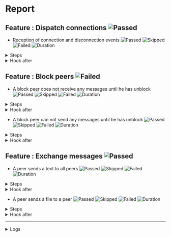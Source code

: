 # Report

## Feature : Dispatch connections ![Passed](https://img.shields.io/badge/Passed-green)

- Reception of connection and disconnection events ![Passed](https://img.shields.io/badge/18-Passed-green) ![Skipped](https://img.shields.io/badge/0-Skipped-yellow) ![Failed](https://img.shields.io/badge/0-Failed-red) ![Duration](https://img.shields.io/badge/11s-478ms-blue)

<details>
<summary>Steps</summary>

  - the following peers are started (line 4) ![Passed](https://img.shields.io/badge/Passed-green) ![Duration](https://img.shields.io/badge/0s-797ms-blue)
  - the peer "P1" connects to "P0" (line 10) ![Passed](https://img.shields.io/badge/Passed-green) ![Duration](https://img.shields.io/badge/0s-53ms-blue)
  - the peer "P0" receives (line 11) ![Passed](https://img.shields.io/badge/Passed-green) ![Duration](https://img.shields.io/badge/0s-22ms-blue)
  - the peer "P1" receives (line 14) ![Passed](https://img.shields.io/badge/Passed-green) ![Duration](https://img.shields.io/badge/0s-24ms-blue)
  - the peer "P2" connects to "P0" (line 17) ![Passed](https://img.shields.io/badge/Passed-green) ![Duration](https://img.shields.io/badge/0s-175ms-blue)
  - the peer "P0" receives (line 18) ![Passed](https://img.shields.io/badge/Passed-green) ![Duration](https://img.shields.io/badge/0s-52ms-blue)
  - the peer "P1" receives (line 21) ![Passed](https://img.shields.io/badge/Passed-green) ![Duration](https://img.shields.io/badge/0s-19ms-blue)
  - the peer "P2" receives (line 24) ![Passed](https://img.shields.io/badge/Passed-green) ![Duration](https://img.shields.io/badge/0s-23ms-blue)
  - the peer "P3" connects to "P0" (line 28) ![Passed](https://img.shields.io/badge/Passed-green) ![Duration](https://img.shields.io/badge/0s-18ms-blue)
  - the peer "P0" receives (line 29) ![Passed](https://img.shields.io/badge/Passed-green) ![Duration](https://img.shields.io/badge/0s-35ms-blue)
  - the peer "P1" receives (line 32) ![Passed](https://img.shields.io/badge/Passed-green) ![Duration](https://img.shields.io/badge/0s-421ms-blue)
  - the peer "P2" receives (line 35) ![Passed](https://img.shields.io/badge/Passed-green) ![Duration](https://img.shields.io/badge/1s-13ms-blue)
  - the peer "P3" receives (line 38) ![Passed](https://img.shields.io/badge/Passed-green) ![Duration](https://img.shields.io/badge/1s-643ms-blue)
  - the peer "P2" disconnects (line 43) ![Passed](https://img.shields.io/badge/Passed-green) ![Duration](https://img.shields.io/badge/0s-463ms-blue)
  - the peer "P0" receives (line 44) ![Passed](https://img.shields.io/badge/Passed-green) ![Duration](https://img.shields.io/badge/0s-838ms-blue)
  - the peer "P1" receives (line 47) ![Passed](https://img.shields.io/badge/Passed-green) ![Duration](https://img.shields.io/badge/0s-5ms-blue)
  - the peer "P3" receives (line 50) ![Passed](https://img.shields.io/badge/Passed-green) ![Duration](https://img.shields.io/badge/5s-623ms-blue)
  - the peer "P2" receives (line 53) ![Passed](https://img.shields.io/badge/Passed-green) ![Duration](https://img.shields.io/badge/0s-248ms-blue)
</details>



<details>
<summary>Hook after</summary>

- ![Passed](https://img.shields.io/badge/Passed-green) ![Duration](https://img.shields.io/badge/0s-441ms-blue)
</details>



## Feature : Block peers ![Failed](https://img.shields.io/badge/Failed-red)

- A block peer does not receive any messages until he has unblock ![Passed](https://img.shields.io/badge/17-Passed-green) ![Skipped](https://img.shields.io/badge/0-Skipped-yellow) ![Failed](https://img.shields.io/badge/0-Failed-red) ![Duration](https://img.shields.io/badge/11s-229ms-blue)

<details>
<summary>Steps</summary>

  - the following peers are started (line 4) ![Passed](https://img.shields.io/badge/Passed-green) ![Duration](https://img.shields.io/badge/0s-796ms-blue)
  - the peer "P1" connects to "P0" (line 9) ![Passed](https://img.shields.io/badge/Passed-green) ![Duration](https://img.shields.io/badge/0s-48ms-blue)
  - the peer "P1" receives (line 10) ![Passed](https://img.shields.io/badge/Passed-green) ![Duration](https://img.shields.io/badge/0s-23ms-blue)
  - the peer "P0" receives (line 13) ![Passed](https://img.shields.io/badge/Passed-green) ![Duration](https://img.shields.io/badge/0s-21ms-blue)
  - the peer "P2" connects to "P0" (line 16) ![Passed](https://img.shields.io/badge/Passed-green) ![Duration](https://img.shields.io/badge/0s-15ms-blue)
  - the peer "P1" receives (line 17) ![Passed](https://img.shields.io/badge/Passed-green) ![Duration](https://img.shields.io/badge/0s-203ms-blue)
  - the peer "P0" receives (line 20) ![Passed](https://img.shields.io/badge/Passed-green) ![Duration](https://img.shields.io/badge/0s-25ms-blue)
  - the peer "P2" receives (line 23) ![Passed](https://img.shields.io/badge/Passed-green) ![Duration](https://img.shields.io/badge/0s-15ms-blue)
  - the peer "P1" blocks the peer "P2" (line 27) ![Passed](https://img.shields.io/badge/Passed-green) ![Duration](https://img.shields.io/badge/0s-32ms-blue)
  - the peer "P2" receives (line 28) ![Passed](https://img.shields.io/badge/Passed-green) ![Duration](https://img.shields.io/badge/0s-14ms-blue)
  - the peer "P1" sends "I am a peer" to "all" (line 31) ![Passed](https://img.shields.io/badge/Passed-green) ![Duration](https://img.shields.io/badge/0s-442ms-blue)
  - the peer "P0" receives (line 32) ![Passed](https://img.shields.io/badge/Passed-green) ![Duration](https://img.shields.io/badge/0s-13ms-blue)
  - the peer "P2" does not receives (line 35) ![Passed](https://img.shields.io/badge/Passed-green) ![Duration](https://img.shields.io/badge/2s-418ms-blue)
  - the peer "P1" unblocks the peer "P2" (line 38) ![Passed](https://img.shields.io/badge/Passed-green) ![Duration](https://img.shields.io/badge/1s-525ms-blue)
  - the peer "P2" receives (line 39) ![Passed](https://img.shields.io/badge/Passed-green) ![Duration](https://img.shields.io/badge/0s-2ms-blue)
  - the peer "P1" sends "Hello" to "all" (line 42) ![Passed](https://img.shields.io/badge/Passed-green) ![Duration](https://img.shields.io/badge/0s-602ms-blue)
  - the peer "P2" receives (line 43) ![Passed](https://img.shields.io/badge/Passed-green) ![Duration](https://img.shields.io/badge/5s-26ms-blue)
</details>



<details>
<summary>Hook after</summary>

- ![Passed](https://img.shields.io/badge/Passed-green) ![Duration](https://img.shields.io/badge/0s-669ms-blue)
</details>


- A block peer can not send any messages until he has unblock ![Passed](https://img.shields.io/badge/16-Passed-green) ![Skipped](https://img.shields.io/badge/0-Skipped-yellow) ![Failed](https://img.shields.io/badge/1-Failed-red) ![Duration](https://img.shields.io/badge/11s-449ms-blue)

<details>
<summary>Steps</summary>

  - the following peers are started (line 48) ![Passed](https://img.shields.io/badge/Passed-green) ![Duration](https://img.shields.io/badge/0s-801ms-blue)
  - the peer "P1" connects to "P0" (line 53) ![Passed](https://img.shields.io/badge/Passed-green) ![Duration](https://img.shields.io/badge/0s-48ms-blue)
  - the peer "P1" receives (line 54) ![Passed](https://img.shields.io/badge/Passed-green) ![Duration](https://img.shields.io/badge/0s-19ms-blue)
  - the peer "P0" receives (line 57) ![Passed](https://img.shields.io/badge/Passed-green) ![Duration](https://img.shields.io/badge/0s-21ms-blue)
  - the peer "P2" connects to "P0" (line 60) ![Passed](https://img.shields.io/badge/Passed-green) ![Duration](https://img.shields.io/badge/0s-184ms-blue)
  - the peer "P1" receives (line 61) ![Passed](https://img.shields.io/badge/Passed-green) ![Duration](https://img.shields.io/badge/0s-51ms-blue)
  - the peer "P0" receives (line 64) ![Passed](https://img.shields.io/badge/Passed-green) ![Duration](https://img.shields.io/badge/0s-6ms-blue)
  - the peer "P2" receives (line 67) ![Passed](https://img.shields.io/badge/Passed-green) ![Duration](https://img.shields.io/badge/0s-23ms-blue)
  - the peer "P2" blocks the peer "P1" (line 71) ![Passed](https://img.shields.io/badge/Passed-green) ![Duration](https://img.shields.io/badge/0s-27ms-blue)
  - the peer "P1" receives (line 72) ![Passed](https://img.shields.io/badge/Passed-green) ![Duration](https://img.shields.io/badge/0s-19ms-blue)
  - the peer "P1" sends "I am a peer" to "all" (line 75) ![Passed](https://img.shields.io/badge/Passed-green) ![Duration](https://img.shields.io/badge/0s-435ms-blue)
  - the peer "P0" receives (line 76) ![Passed](https://img.shields.io/badge/Passed-green) ![Duration](https://img.shields.io/badge/1s-430ms-blue)
  - the peer "P2" does not receives (line 79) ![Passed](https://img.shields.io/badge/Passed-green) ![Duration](https://img.shields.io/badge/1s-238ms-blue)
  - the peer "P2" unblocks the peer "P1" (line 82) ![Passed](https://img.shields.io/badge/Passed-green) ![Duration](https://img.shields.io/badge/1s-288ms-blue)
  - the peer "P1" receives (line 83) ![Passed](https://img.shields.io/badge/Passed-green) ![Duration](https://img.shields.io/badge/0s-4ms-blue)
  - the peer "P1" sends "Hello" to "all" (line 86) ![Passed](https://img.shields.io/badge/Passed-green) ![Duration](https://img.shields.io/badge/0s-623ms-blue)
  - the peer "P2" receives (line 87) ![Failed](https://img.shields.io/badge/Failed-red) ![Duration](https://img.shields.io/badge/5s-223ms-blue)

```
Matched: tests/steps/mod.rs:93:1
Step panicked. Captured output: Peer P2 has not received the message from P1
```
</details>



<details>
<summary>Hook after</summary>

- ![Passed](https://img.shields.io/badge/Passed-green) ![Duration](https://img.shields.io/badge/0s-467ms-blue)
</details>



## Feature : Exchange messages ![Passed](https://img.shields.io/badge/Passed-green)

- A peer sends a text to all peers ![Passed](https://img.shields.io/badge/13-Passed-green) ![Skipped](https://img.shields.io/badge/0-Skipped-yellow) ![Failed](https://img.shields.io/badge/0-Failed-red) ![Duration](https://img.shields.io/badge/2s-652ms-blue)

<details>
<summary>Steps</summary>

  - the following peers are started (line 4) ![Passed](https://img.shields.io/badge/Passed-green) ![Duration](https://img.shields.io/badge/0s-797ms-blue)
  - the peer "P1" connects to "P0" (line 10) ![Passed](https://img.shields.io/badge/Passed-green) ![Duration](https://img.shields.io/badge/0s-4ms-blue)
  - the peer "P0" receives (line 11) ![Passed](https://img.shields.io/badge/Passed-green) ![Duration](https://img.shields.io/badge/0s-61ms-blue)
  - the peer "P2" connects to "P0" (line 14) ![Passed](https://img.shields.io/badge/Passed-green) ![Duration](https://img.shields.io/badge/0s-7ms-blue)
  - the peer "P0" receives (line 15) ![Passed](https://img.shields.io/badge/Passed-green) ![Duration](https://img.shields.io/badge/0s-25ms-blue)
  - the peer "P3" connects to "P0" (line 18) ![Passed](https://img.shields.io/badge/Passed-green) ![Duration](https://img.shields.io/badge/0s-186ms-blue)
  - the peer "P0" receives (line 19) ![Passed](https://img.shields.io/badge/Passed-green) ![Duration](https://img.shields.io/badge/0s-44ms-blue)
  - the peer "P2" receives (line 22) ![Passed](https://img.shields.io/badge/Passed-green) ![Duration](https://img.shields.io/badge/0s-16ms-blue)
  - the peer "P3" receives (line 27) ![Passed](https://img.shields.io/badge/Passed-green) ![Duration](https://img.shields.io/badge/0s-20ms-blue)
  - the peer "P1" sends "Hello all" to "all" (line 32) ![Passed](https://img.shields.io/badge/Passed-green) ![Duration](https://img.shields.io/badge/0s-28ms-blue)
  - the peer "P0" receives (line 33) ![Passed](https://img.shields.io/badge/Passed-green) ![Duration](https://img.shields.io/badge/0s-27ms-blue)
  - the peer "P2" receives (line 36) ![Passed](https://img.shields.io/badge/Passed-green) ![Duration](https://img.shields.io/badge/0s-419ms-blue)
  - the peer "P3" receives (line 39) ![Passed](https://img.shields.io/badge/Passed-green) ![Duration](https://img.shields.io/badge/1s-13ms-blue)
</details>



<details>
<summary>Hook after</summary>

- ![Passed](https://img.shields.io/badge/Passed-green) ![Duration](https://img.shields.io/badge/1s-646ms-blue)
</details>


- A peer sends a file to a peer ![Passed](https://img.shields.io/badge/11-Passed-green) ![Skipped](https://img.shields.io/badge/0-Skipped-yellow) ![Failed](https://img.shields.io/badge/0-Failed-red) ![Duration](https://img.shields.io/badge/1s-219ms-blue)

<details>
<summary>Steps</summary>

  - the following peers are started (line 44) ![Passed](https://img.shields.io/badge/Passed-green) ![Duration](https://img.shields.io/badge/0s-797ms-blue)
  - the peer "P1" connects to "P0" (line 50) ![Passed](https://img.shields.io/badge/Passed-green) ![Duration](https://img.shields.io/badge/0s-42ms-blue)
  - the peer "P0" receives (line 51) ![Passed](https://img.shields.io/badge/Passed-green) ![Duration](https://img.shields.io/badge/0s-21ms-blue)
  - the peer "P2" connects to "P0" (line 54) ![Passed](https://img.shields.io/badge/Passed-green) ![Duration](https://img.shields.io/badge/0s-21ms-blue)
  - the peer "P0" receives (line 55) ![Passed](https://img.shields.io/badge/Passed-green) ![Duration](https://img.shields.io/badge/0s-10ms-blue)
  - the peer "P3" connects to "P0" (line 58) ![Passed](https://img.shields.io/badge/Passed-green) ![Duration](https://img.shields.io/badge/0s-189ms-blue)
  - the peer "P0" receives (line 59) ![Passed](https://img.shields.io/badge/Passed-green) ![Duration](https://img.shields.io/badge/0s-43ms-blue)
  - the peer "P2" receives (line 62) ![Passed](https://img.shields.io/badge/Passed-green) ![Duration](https://img.shields.io/badge/0s-15ms-blue)
  - the peer "P3" receives (line 67) ![Passed](https://img.shields.io/badge/Passed-green) ![Duration](https://img.shields.io/badge/0s-22ms-blue)
  - the peer "P2" sends "file:/tests/test.txt" to "P1" (line 72) ![Passed](https://img.shields.io/badge/Passed-green) ![Duration](https://img.shields.io/badge/0s-26ms-blue)
  - the peer "P1" receives (line 73) ![Passed](https://img.shields.io/badge/Passed-green) ![Duration](https://img.shields.io/badge/0s-27ms-blue)
</details>



<details>
<summary>Hook after</summary>

- ![Passed](https://img.shields.io/badge/Passed-green) ![Duration](https://img.shields.io/badge/0s-418ms-blue)
</details>


---


<details>
<summary>Logs</summary>

```
2023-10-07T18:18:25.186036Z  INFO rudp2plib::thread: Peer started on port 9000.    
2023-10-07T18:18:25.238802Z  INFO rudp2plib::thread: Peer started on port 9001.    
2023-10-07T18:18:25.294712Z  INFO rudp2plib::thread: Peer started on port 9002.    
2023-10-07T18:18:25.343377Z  INFO rudp2plib::thread: Peer started on port 9003.    
2023-10-07T18:18:25.377311Z  INFO rudp2plib::thread: Peer started on port 9100.    
2023-10-07T18:18:25.415766Z  INFO rudp2plib::thread: Peer started on port 9101.    
2023-10-07T18:18:25.468804Z  INFO rudp2plib::thread: Peer started on port 9102.    
2023-10-07T18:18:25.505677Z  INFO rudp2plib::thread: Peer started on port 9200.    
2023-10-07T18:18:25.535248Z  INFO rudp2plib::thread: Peer started on port 9201.    
2023-10-07T18:18:25.580778Z  INFO rudp2plib::thread: Peer started on port 9202.    
2023-10-07T18:18:25.664173Z  INFO rudp2plib::thread: Peer started on port 9300.    
2023-10-07T18:18:25.703996Z  INFO rudp2plib::thread: Peer started on port 9301.    
2023-10-07T18:18:25.743102Z  INFO rudp2plib::thread: Peer started on port 9302.    
2023-10-07T18:18:25.788941Z  INFO rudp2plib::thread: Peer started on port 9303.    
2023-10-07T18:18:25.821876Z  INFO rudp2plib::thread: Peer started on port 9400.    
2023-10-07T18:18:25.860798Z  INFO rudp2plib::thread: Peer started on port 9401.    
2023-10-07T18:18:25.895570Z  INFO rudp2plib::thread: Peer started on port 9402.    
2023-10-07T18:18:25.930497Z  INFO rudp2plib::thread: Peer started on port 9403.    
2023-10-07T18:18:26.364352Z  INFO rudp2plib::thread: Peer stopped on port 9402.    
2023-10-07T18:18:26.467290Z  INFO rudp2plib::thread: Peer stopped on port 9400.    
2023-10-07T18:18:26.572893Z  INFO rudp2plib::thread: Peer stopped on port 9401.    
2023-10-07T18:18:26.676123Z  INFO rudp2plib::thread: Peer stopped on port 9403.    
2023-10-07T18:18:27.799889Z  INFO rudp2plib::thread: Peer stopped on port 9301.    
2023-10-07T18:18:27.900136Z  INFO rudp2plib::thread: Peer stopped on port 9300.    
2023-10-07T18:18:28.002499Z  INFO rudp2plib::thread: Peer stopped on port 9302.    
2023-10-07T18:18:28.105871Z  INFO rudp2plib::thread: Peer stopped on port 9303.    
2023-10-07T18:18:36.370347Z  INFO rudp2plib::thread: Peer stopped on port 9101.    
2023-10-07T18:18:36.479272Z  INFO rudp2plib::thread: Peer stopped on port 9102.    
2023-10-07T18:18:36.585986Z  INFO rudp2plib::thread: Peer stopped on port 9100.    
2023-10-07T18:18:36.595102Z  INFO rudp2plib::thread: Peer stopped on port 9201.    
2023-10-07T18:18:36.600798Z  INFO rudp2plib::thread: Peer stopped on port 9202.    
2023-10-07T18:18:36.609499Z  INFO rudp2plib::thread: Peer stopped on port 9200.    
2023-10-07T18:18:36.616740Z  INFO rudp2plib::thread: Peer stopped on port 9000.    
2023-10-07T18:18:36.721603Z  INFO rudp2plib::thread: Peer stopped on port 9002.    
2023-10-07T18:18:36.827454Z  INFO rudp2plib::thread: Peer stopped on port 9003.    
2023-10-07T18:18:36.933615Z  INFO rudp2plib::thread: Peer stopped on port 9001.    
2023-10-07T18:18:25.186036Z  INFO rudp2plib::thread: Peer started on port 9000.    
2023-10-07T18:18:25.238802Z  INFO rudp2plib::thread: Peer started on port 9001.    
2023-10-07T18:18:25.294712Z  INFO rudp2plib::thread: Peer started on port 9002.    
2023-10-07T18:18:25.343377Z  INFO rudp2plib::thread: Peer started on port 9003.    
2023-10-07T18:18:25.377311Z  INFO rudp2plib::thread: Peer started on port 9100.    
2023-10-07T18:18:25.415766Z  INFO rudp2plib::thread: Peer started on port 9101.    
2023-10-07T18:18:25.468804Z  INFO rudp2plib::thread: Peer started on port 9102.    
2023-10-07T18:18:25.505677Z  INFO rudp2plib::thread: Peer started on port 9200.    
2023-10-07T18:18:25.535248Z  INFO rudp2plib::thread: Peer started on port 9201.    
2023-10-07T18:18:25.580778Z  INFO rudp2plib::thread: Peer started on port 9202.    
2023-10-07T18:18:25.664173Z  INFO rudp2plib::thread: Peer started on port 9300.    
2023-10-07T18:18:25.703996Z  INFO rudp2plib::thread: Peer started on port 9301.    
2023-10-07T18:18:25.743102Z  INFO rudp2plib::thread: Peer started on port 9302.    
2023-10-07T18:18:25.788941Z  INFO rudp2plib::thread: Peer started on port 9303.    
2023-10-07T18:18:25.821876Z  INFO rudp2plib::thread: Peer started on port 9400.    
2023-10-07T18:18:25.860798Z  INFO rudp2plib::thread: Peer started on port 9401.    
2023-10-07T18:18:25.895570Z  INFO rudp2plib::thread: Peer started on port 9402.    
2023-10-07T18:18:25.930497Z  INFO rudp2plib::thread: Peer started on port 9403.    
2023-10-07T18:18:26.364352Z  INFO rudp2plib::thread: Peer stopped on port 9402.    
2023-10-07T18:18:26.467290Z  INFO rudp2plib::thread: Peer stopped on port 9400.    
2023-10-07T18:18:26.572893Z  INFO rudp2plib::thread: Peer stopped on port 9401.    
2023-10-07T18:18:26.676123Z  INFO rudp2plib::thread: Peer stopped on port 9403.    
2023-10-07T18:18:27.799889Z  INFO rudp2plib::thread: Peer stopped on port 9301.    
2023-10-07T18:18:27.900136Z  INFO rudp2plib::thread: Peer stopped on port 9300.    
2023-10-07T18:18:28.002499Z  INFO rudp2plib::thread: Peer stopped on port 9302.    
2023-10-07T18:18:28.105871Z  INFO rudp2plib::thread: Peer stopped on port 9303.    
2023-10-07T18:18:36.370347Z  INFO rudp2plib::thread: Peer stopped on port 9101.    
2023-10-07T18:18:36.479272Z  INFO rudp2plib::thread: Peer stopped on port 9102.    
2023-10-07T18:18:36.585986Z  INFO rudp2plib::thread: Peer stopped on port 9100.    
2023-10-07T18:18:36.595102Z  INFO rudp2plib::thread: Peer stopped on port 9201.    
2023-10-07T18:18:36.600798Z  INFO rudp2plib::thread: Peer stopped on port 9202.    
2023-10-07T18:18:36.609499Z  INFO rudp2plib::thread: Peer stopped on port 9200.    
2023-10-07T18:18:36.616740Z  INFO rudp2plib::thread: Peer stopped on port 9000.    
2023-10-07T18:18:36.721603Z  INFO rudp2plib::thread: Peer stopped on port 9002.    
2023-10-07T18:18:36.827454Z  INFO rudp2plib::thread: Peer stopped on port 9003.    
2023-10-07T18:18:36.933615Z  INFO rudp2plib::thread: Peer stopped on port 9001.    
2023-10-07T18:18:25.186036Z  INFO rudp2plib::thread: Peer started on port 9000.    
2023-10-07T18:18:25.238802Z  INFO rudp2plib::thread: Peer started on port 9001.    
2023-10-07T18:18:25.294712Z  INFO rudp2plib::thread: Peer started on port 9002.    
2023-10-07T18:18:25.343377Z  INFO rudp2plib::thread: Peer started on port 9003.    
2023-10-07T18:18:25.377311Z  INFO rudp2plib::thread: Peer started on port 9100.    
2023-10-07T18:18:25.415766Z  INFO rudp2plib::thread: Peer started on port 9101.    
2023-10-07T18:18:25.468804Z  INFO rudp2plib::thread: Peer started on port 9102.    
2023-10-07T18:18:25.505677Z  INFO rudp2plib::thread: Peer started on port 9200.    
2023-10-07T18:18:25.535248Z  INFO rudp2plib::thread: Peer started on port 9201.    
2023-10-07T18:18:25.580778Z  INFO rudp2plib::thread: Peer started on port 9202.    
2023-10-07T18:18:25.664173Z  INFO rudp2plib::thread: Peer started on port 9300.    
2023-10-07T18:18:25.703996Z  INFO rudp2plib::thread: Peer started on port 9301.    
2023-10-07T18:18:25.743102Z  INFO rudp2plib::thread: Peer started on port 9302.    
2023-10-07T18:18:25.788941Z  INFO rudp2plib::thread: Peer started on port 9303.    
2023-10-07T18:18:25.821876Z  INFO rudp2plib::thread: Peer started on port 9400.    
2023-10-07T18:18:25.860798Z  INFO rudp2plib::thread: Peer started on port 9401.    
2023-10-07T18:18:25.895570Z  INFO rudp2plib::thread: Peer started on port 9402.    
2023-10-07T18:18:25.930497Z  INFO rudp2plib::thread: Peer started on port 9403.    
2023-10-07T18:18:26.364352Z  INFO rudp2plib::thread: Peer stopped on port 9402.    
2023-10-07T18:18:26.467290Z  INFO rudp2plib::thread: Peer stopped on port 9400.    
2023-10-07T18:18:26.572893Z  INFO rudp2plib::thread: Peer stopped on port 9401.    
2023-10-07T18:18:26.676123Z  INFO rudp2plib::thread: Peer stopped on port 9403.    
2023-10-07T18:18:27.799889Z  INFO rudp2plib::thread: Peer stopped on port 9301.    
2023-10-07T18:18:27.900136Z  INFO rudp2plib::thread: Peer stopped on port 9300.    
2023-10-07T18:18:28.002499Z  INFO rudp2plib::thread: Peer stopped on port 9302.    
2023-10-07T18:18:28.105871Z  INFO rudp2plib::thread: Peer stopped on port 9303.    
2023-10-07T18:18:36.370347Z  INFO rudp2plib::thread: Peer stopped on port 9101.    
2023-10-07T18:18:36.479272Z  INFO rudp2plib::thread: Peer stopped on port 9102.    
2023-10-07T18:18:36.585986Z  INFO rudp2plib::thread: Peer stopped on port 9100.    
2023-10-07T18:18:36.595102Z  INFO rudp2plib::thread: Peer stopped on port 9201.    
2023-10-07T18:18:36.600798Z  INFO rudp2plib::thread: Peer stopped on port 9202.    
2023-10-07T18:18:36.609499Z  INFO rudp2plib::thread: Peer stopped on port 9200.    
2023-10-07T18:18:36.616740Z  INFO rudp2plib::thread: Peer stopped on port 9000.    
2023-10-07T18:18:36.721603Z  INFO rudp2plib::thread: Peer stopped on port 9002.    
2023-10-07T18:18:36.827454Z  INFO rudp2plib::thread: Peer stopped on port 9003.    
2023-10-07T18:18:36.933615Z  INFO rudp2plib::thread: Peer stopped on port 9001.    
2023-10-07T18:18:25.186036Z  INFO rudp2plib::thread: Peer started on port 9000.    
2023-10-07T18:18:25.238802Z  INFO rudp2plib::thread: Peer started on port 9001.    
2023-10-07T18:18:25.294712Z  INFO rudp2plib::thread: Peer started on port 9002.    
2023-10-07T18:18:25.343377Z  INFO rudp2plib::thread: Peer started on port 9003.    
2023-10-07T18:18:25.377311Z  INFO rudp2plib::thread: Peer started on port 9100.    
2023-10-07T18:18:25.415766Z  INFO rudp2plib::thread: Peer started on port 9101.    
2023-10-07T18:18:25.468804Z  INFO rudp2plib::thread: Peer started on port 9102.    
2023-10-07T18:18:25.505677Z  INFO rudp2plib::thread: Peer started on port 9200.    
2023-10-07T18:18:25.535248Z  INFO rudp2plib::thread: Peer started on port 9201.    
2023-10-07T18:18:25.580778Z  INFO rudp2plib::thread: Peer started on port 9202.    
2023-10-07T18:18:25.664173Z  INFO rudp2plib::thread: Peer started on port 9300.    
2023-10-07T18:18:25.703996Z  INFO rudp2plib::thread: Peer started on port 9301.    
2023-10-07T18:18:25.743102Z  INFO rudp2plib::thread: Peer started on port 9302.    
2023-10-07T18:18:25.788941Z  INFO rudp2plib::thread: Peer started on port 9303.    
2023-10-07T18:18:25.821876Z  INFO rudp2plib::thread: Peer started on port 9400.    
2023-10-07T18:18:25.860798Z  INFO rudp2plib::thread: Peer started on port 9401.    
2023-10-07T18:18:25.895570Z  INFO rudp2plib::thread: Peer started on port 9402.    
2023-10-07T18:18:25.930497Z  INFO rudp2plib::thread: Peer started on port 9403.    
2023-10-07T18:18:26.364352Z  INFO rudp2plib::thread: Peer stopped on port 9402.    
2023-10-07T18:18:26.467290Z  INFO rudp2plib::thread: Peer stopped on port 9400.    
2023-10-07T18:18:26.572893Z  INFO rudp2plib::thread: Peer stopped on port 9401.    
2023-10-07T18:18:26.676123Z  INFO rudp2plib::thread: Peer stopped on port 9403.    
2023-10-07T18:18:27.799889Z  INFO rudp2plib::thread: Peer stopped on port 9301.    
2023-10-07T18:18:27.900136Z  INFO rudp2plib::thread: Peer stopped on port 9300.    
2023-10-07T18:18:28.002499Z  INFO rudp2plib::thread: Peer stopped on port 9302.    
2023-10-07T18:18:28.105871Z  INFO rudp2plib::thread: Peer stopped on port 9303.    
2023-10-07T18:18:25.186036Z  INFO rudp2plib::thread: Peer started on port 9000.    
2023-10-07T18:18:25.238802Z  INFO rudp2plib::thread: Peer started on port 9001.    
2023-10-07T18:18:25.294712Z  INFO rudp2plib::thread: Peer started on port 9002.    
2023-10-07T18:18:25.343377Z  INFO rudp2plib::thread: Peer started on port 9003.    
2023-10-07T18:18:25.377311Z  INFO rudp2plib::thread: Peer started on port 9100.    
2023-10-07T18:18:25.415766Z  INFO rudp2plib::thread: Peer started on port 9101.    
2023-10-07T18:18:25.468804Z  INFO rudp2plib::thread: Peer started on port 9102.    
2023-10-07T18:18:25.505677Z  INFO rudp2plib::thread: Peer started on port 9200.    
2023-10-07T18:18:25.535248Z  INFO rudp2plib::thread: Peer started on port 9201.    
2023-10-07T18:18:25.580778Z  INFO rudp2plib::thread: Peer started on port 9202.    
2023-10-07T18:18:25.664173Z  INFO rudp2plib::thread: Peer started on port 9300.    
2023-10-07T18:18:25.703996Z  INFO rudp2plib::thread: Peer started on port 9301.    
2023-10-07T18:18:25.743102Z  INFO rudp2plib::thread: Peer started on port 9302.    
2023-10-07T18:18:25.788941Z  INFO rudp2plib::thread: Peer started on port 9303.    
2023-10-07T18:18:25.821876Z  INFO rudp2plib::thread: Peer started on port 9400.    
2023-10-07T18:18:25.860798Z  INFO rudp2plib::thread: Peer started on port 9401.    
2023-10-07T18:18:25.895570Z  INFO rudp2plib::thread: Peer started on port 9402.    
2023-10-07T18:18:25.930497Z  INFO rudp2plib::thread: Peer started on port 9403.    
2023-10-07T18:18:26.364352Z  INFO rudp2plib::thread: Peer stopped on port 9402.    
2023-10-07T18:18:26.467290Z  INFO rudp2plib::thread: Peer stopped on port 9400.    
2023-10-07T18:18:26.572893Z  INFO rudp2plib::thread: Peer stopped on port 9401.    
2023-10-07T18:18:26.676123Z  INFO rudp2plib::thread: Peer stopped on port 9403.    
2023-10-07T18:18:27.799889Z  INFO rudp2plib::thread: Peer stopped on port 9301.    
2023-10-07T18:18:27.900136Z  INFO rudp2plib::thread: Peer stopped on port 9300.    
2023-10-07T18:18:28.002499Z  INFO rudp2plib::thread: Peer stopped on port 9302.    
2023-10-07T18:18:28.105871Z  INFO rudp2plib::thread: Peer stopped on port 9303.    

```
</details>


